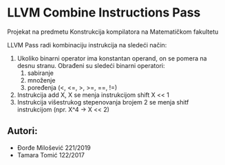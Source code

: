 # LLVM Combine Instructions Pass

Projekat na predmetu Konstrukcija kompilatora na Matematičkom fakultetu

LLVM Pass radi kombinaciju instrukcija na sledeći način:

1. Ukoliko binarni operator ima konstantan operand, on se pomera na desnu stranu. Obrađeni su sledeći binarni operatori:  
    1) sabiranje
    2) množenje
    3) poređenja (<, <=, >, >=, ==, !=)
2. Instrukcija add X, X se menja instrukcijom shift X << 1 
3. Instrukcija višestrukog stepenovanja brojem 2 se menja shitf instrukcijom (npr. X^4 -> X << 2)

## Autori:

- Đorđe Milošević 221/2019
- Tamara Tomić 122/2017
